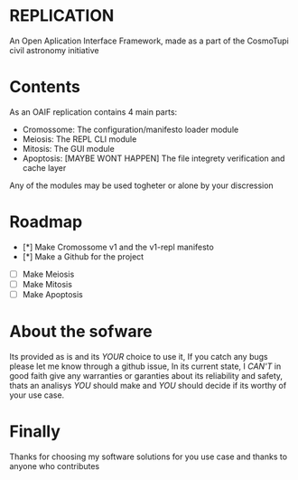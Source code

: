 # REPLICATION
An Open Aplication Interface Framework, made as a part of the CosmoTupi civil astronomy initiative

# Contents

As an OAIF replication contains 4 main parts:

- Cromossome: The configuration/manifesto loader module
- Meiosis: The REPL CLI module
- Mitosis: The GUI module
- Apoptosis: [MAYBE WONT HAPPEN] The file integrety verification and cache layer

Any of the modules may be used togheter or alone by your discression

# Roadmap

- [*] Make Cromossome v1 and the v1-repl manifesto
- [*] Make a Github for the project
- [ ] Make Meiosis
- [ ] Make Mitosis
- [ ] Make Apoptosis

# About the sofware

Its provided as is and its _YOUR_ choice to use it,
If you catch any bugs please let me know through a github issue,
In its current state, I _CAN'T_ in good faith give any warranties or 
garanties about its reliability and safety, thats an analisys _YOU_ 
should make and _YOU_ should decide if its worthy of your use case.

# Finally

Thanks for choosing my software solutions for you use case and thanks to anyone who contributes